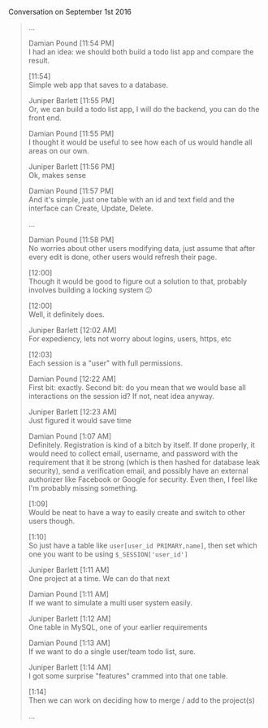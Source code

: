 Conversation on September 1st 2016
> ...
>
> Damian Pound [11:54 PM]  
> I had an idea: we should both build a todo list app and compare the result.
> 
> [11:54]  
> Simple web app that saves to a database.
> 
> Juniper Barlett [11:55 PM]  
> Or, we can build a todo list app, I will do the backend, you can do the front end.
> 
> Damian Pound [11:55 PM]  
> I thought it would be useful to see how each of us would handle all areas on our own.
> 
> Juniper Barlett [11:56 PM]  
> Ok, makes sense
> 
> Damian Pound [11:57 PM]  
> And it's simple, just one table with an id and text field and the interface can Create, Update, Delete.
> 
> ...
> 
> Damian Pound [11:58 PM]  
> No worries about other users modifying data, just assume that after every edit is done, other users would refresh their page.
>
> [12:00]  
> Though it would be good to figure out a solution to that, probably involves building a locking system :confused:
> 
> [12:00]  
> Well, it definitely does.
> 
> Juniper Barlett [12:02 AM]  
> For expediency, lets not worry about logins, users, https, etc
> 
> [12:03]  
> Each session is a "user" with full permissions.
> 
> Damian Pound [12:22 AM]  
> First bit: exactly. Second bit: do you mean that we would base all interactions on the session id? If not, neat idea anyway.
> 
> Juniper Barlett [12:23 AM]  
> Just figured it would save time
> 
> Damian Pound [1:07 AM]  
> Definitely. Registration is kind of a bitch by itself. If done properly, it would need to collect email, username, and password with the requirement that it be strong (which is then hashed for database leak security), send a verification email, and possibly have an external authorizer like Facebook or Google for security. Even then, I feel like I'm probably missing something.
> 
> [1:09]  
> Would be neat to have a way to easily create and switch to other users though.
> 
> [1:10]  
> So just have a table like `user[user_id PRIMARY,name]`, then set which one you want to be using `$_SESSION['user_id']`
> 
> Juniper Barlett [1:11 AM]  
> One project at a time.  We can do that next
> 
> Damian Pound [1:11 AM]  
> If we want to simulate a multi user system easily.
> 
> Juniper Barlett [1:12 AM]  
> One table in MySQL, one of your earlier requirements
> 
> Damian Pound [1:13 AM]  
> If we want to do a single user/team todo list, sure.
> 
> Juniper Barlett [1:14 AM]  
> I got some surprise "features" crammed into that one table.
> 
> [1:14]  
> Then we can work on deciding how to merge / add to the project(s)
> 
> ...

